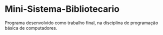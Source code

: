# Mini-Sistema-Bibliotecario
Programa desenvolvido como trabalho final, na disciplina de programação básica de computadores.
